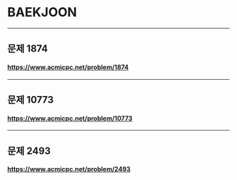 # BAEKJOON
---
## 문제 1874
#### https://www.acmicpc.net/problem/1874

---
## 문제 10773
#### https://www.acmicpc.net/problem/10773

---
## 문제 2493
#### https://www.acmicpc.net/problem/2493
